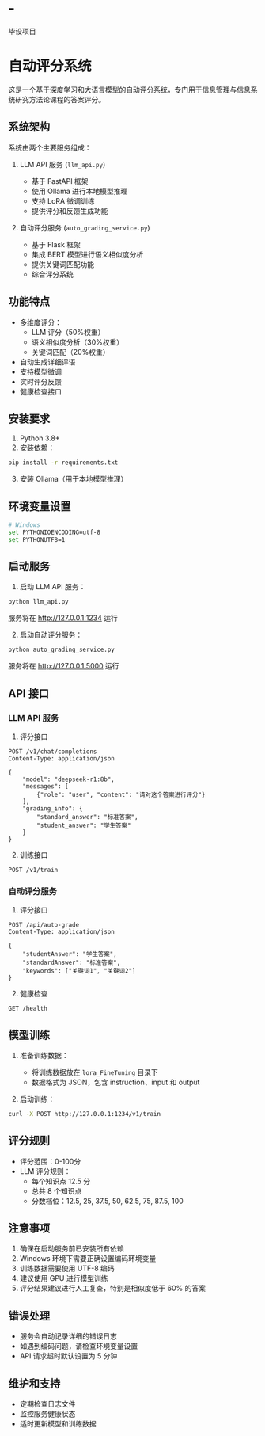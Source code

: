 # -
毕设项目

# 自动评分系统

这是一个基于深度学习和大语言模型的自动评分系统，专门用于信息管理与信息系统研究方法论课程的答案评分。

## 系统架构

系统由两个主要服务组成：

1. LLM API 服务 (`llm_api.py`)
   - 基于 FastAPI 框架
   - 使用 Ollama 进行本地模型推理
   - 支持 LoRA 微调训练
   - 提供评分和反馈生成功能

2. 自动评分服务 (`auto_grading_service.py`)
   - 基于 Flask 框架
   - 集成 BERT 模型进行语义相似度分析
   - 提供关键词匹配功能
   - 综合评分系统

## 功能特点

- 多维度评分：
  - LLM 评分（50%权重）
  - 语义相似度分析（30%权重）
  - 关键词匹配（20%权重）
- 自动生成详细评语
- 支持模型微调
- 实时评分反馈
- 健康检查接口

## 安装要求

1. Python 3.8+
2. 安装依赖：
```bash
pip install -r requirements.txt
```

3. 安装 Ollama（用于本地模型推理）

## 环境变量设置

```bash
# Windows
set PYTHONIOENCODING=utf-8
set PYTHONUTF8=1
```

## 启动服务

1. 启动 LLM API 服务：
```bash
python llm_api.py
```
服务将在 http://127.0.0.1:1234 运行

2. 启动自动评分服务：
```bash
python auto_grading_service.py
```
服务将在 http://127.0.0.1:5000 运行

## API 接口

### LLM API 服务

1. 评分接口
```
POST /v1/chat/completions
Content-Type: application/json

{
    "model": "deepseek-r1:8b",
    "messages": [
        {"role": "user", "content": "请对这个答案进行评分"}
    ],
    "grading_info": {
        "standard_answer": "标准答案",
        "student_answer": "学生答案"
    }
}
```

2. 训练接口
```
POST /v1/train
```

### 自动评分服务

1. 评分接口
```
POST /api/auto-grade
Content-Type: application/json

{
    "studentAnswer": "学生答案",
    "standardAnswer": "标准答案",
    "keywords": ["关键词1", "关键词2"]
}
```

2. 健康检查
```
GET /health
```

## 模型训练

1. 准备训练数据：
   - 将训练数据放在 `lora_FineTuning` 目录下
   - 数据格式为 JSON，包含 instruction、input 和 output

2. 启动训练：
```bash
curl -X POST http://127.0.0.1:1234/v1/train
```

## 评分规则

- 评分范围：0-100分
- LLM 评分规则：
  - 每个知识点 12.5 分
  - 总共 8 个知识点
  - 分数档位：12.5, 25, 37.5, 50, 62.5, 75, 87.5, 100

## 注意事项

1. 确保在启动服务前已安装所有依赖
2. Windows 环境下需要正确设置编码环境变量
3. 训练数据需要使用 UTF-8 编码
4. 建议使用 GPU 进行模型训练
5. 评分结果建议进行人工复查，特别是相似度低于 60% 的答案

## 错误处理

- 服务会自动记录详细的错误日志
- 如遇到编码问题，请检查环境变量设置
- API 请求超时默认设置为 5 分钟

## 维护和支持

- 定期检查日志文件
- 监控服务健康状态
- 适时更新模型和训练数据 
